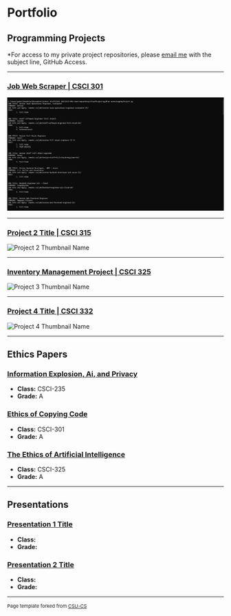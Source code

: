 Portfolio
=========

Programming Projects
--------------------

*For access to my private project repositories, please [email me](mailto:gjtiradorobles@csustudent.net?subject=GitHub%20Access) with the subject line, GitHub Access.

---
### [Job Web Scraper | CSCI 301](csci301Project.md)

![Job Web Scraper Thumbnail](images/CSCI301/outputCLIWebScraper.png)

---
### [Project 2 Title | CSCI 315](csci315Project.md)

![Project 2 Thumbnail Name](images/dummy_thumbnail.jpg)

---
### [Inventory Management Project | CSCI 325](csci325Project.md)

![Project 3 Thumbnail Name](images/dummy_thumbnail.jpg)

---
### [Project 4 Title | CSCI 332](csci332Project.md)

![Project 4 Thumbnail Name](images/dummy_thumbnail.jpg)

---

Ethics Papers
-------------

### [Information Explosion, Ai, and Privacy](/pdf/Gabriel_Tirado_Ethics_Paper_CSCI235.pdf)

-   **Class:** CSCI-235 
-   **Grade:** A

### [Ethics of Copying Code](/pdf/Gabriel_Tirado_Ethics_Paper_CSCI301.pdf)

-   **Class:** CSCI-301
-   **Grade:** A

### [The Ethics of Artificial Intelligence](/pdf/Gabriel_Tirado_Ethics_Paper_CSCI325.pdf)

-   **Class:** CSCI-325
-   **Grade:** A

---

Presentations
-------------

### [Presentation 1 Title](/pdf/sample_presentation.pdf)

- **Class:** 
- **Grade:**


### [Presentation 2 Title](/pdf/sample_presentation.pdf)

- **Class:** 
- **Grade:**

---

<p style="font-size:11px">Page template forked from <a href="https://github.com/csu-cs/csci-portfolio">CSU-CS</a></p>
<!-- Remove above link if you don't want to attributive -->
